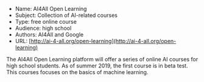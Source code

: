 * Name: AI4All Open Learning
* Subject: Collection of AI-related courses
* Type: free online course
* Audience: high school
* Authors: AI4All and Google
* URL: [http://ai-4-all.org/open-learning](http://ai-4-all.org/open-learning)

The AI4All Open Learning platform will offer a series of online AI courses for high school students. As of summer 2019, the first course is in beta test. This courses focuses on the basics of machine learning.

